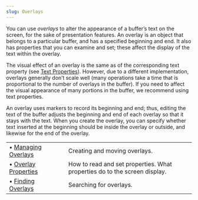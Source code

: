 ```yaml
---
slug: Overlays
---
```


You can use *overlays* to alter the appearance of a buffer’s text on the screen, for the sake of presentation features. An overlay is an object that belongs to a particular buffer, and has a specified beginning and end. It also has properties that you can examine and set; these affect the display of the text within the overlay.

The visual effect of an overlay is the same as of the corresponding text property (see [Text Properties](Text-Properties)). However, due to a different implementation, overlays generally don’t scale well (many operations take a time that is proportional to the number of overlays in the buffer). If you need to affect the visual appearance of many portions in the buffer, we recommend using text properties.

An overlay uses markers to record its beginning and end; thus, editing the text of the buffer adjusts the beginning and end of each overlay so that it stays with the text. When you create the overlay, you can specify whether text inserted at the beginning should be inside the overlay or outside, and likewise for the end of the overlay.

|                                            |    |                                                                           |
| :----------------------------------------- | -- | :------------------------------------------------------------------------ |
| • [Managing Overlays](Managing-Overlays)   |    | Creating and moving overlays.                                             |
| • [Overlay Properties](Overlay-Properties) |    | How to read and set properties. What properties do to the screen display. |
| • [Finding Overlays](Finding-Overlays)     |    | Searching for overlays.                                                   |
